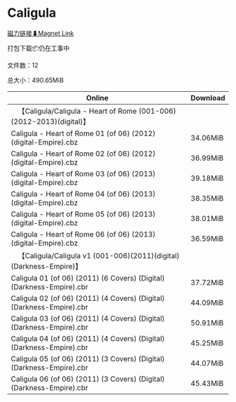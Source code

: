# Caligula

[磁力链接⬇Magnet Link](magnet:?xt=urn:btih:fde6c047b9b71ed1393d42e26677b5df5d17b93d&dn=Caligula)

打包下载📦仍在工事中

文件数：12

总大小：490.65MiB

Online | Download
--- | ---
&emsp;【Caligula/Caligula - Heart of Rome (001-006)(2012-2013)(digital)】 | 
Caligula - Heart of Rome 01 (of 06) (2012) (digital-Empire).cbz | 34.06MiB
Caligula - Heart of Rome 02 (of 06) (2012) (digital-Empire).cbz | 36.99MiB
Caligula - Heart of Rome 03 (of 06) (2013) (digital-Empire).cbz | 39.18MiB
Caligula - Heart of Rome 04 (of 06) (2013) (digital-Empire).cbz | 38.35MiB
Caligula - Heart of Rome 05 (of 06) (2013) (digital-Empire).cbz | 38.01MiB
Caligula - Heart of Rome 06 (of 06) (2013) (digital-Empire).cbz | 36.59MiB
&emsp;【Caligula/Caligula v1 (001-006)(2011)(digital)(Darkness-Empire)】 | 
Caligula 01 (of 06) (2011) (6 Covers) (Digital) (Darkness-Empire).cbr | 37.72MiB
Caligula 02 (of 06) (2011) (4 Covers) (Digital) (Darkness-Empire).cbr | 44.09MiB
Caligula 03 (of 06) (2011) (4 Covers) (Digital) (Darkness-Empire).cbr | 50.91MiB
Caligula 04 (of 06) (2011) (4 Covers) (Digital) (Darkness-Empire).cbr | 45.25MiB
Caligula 05 (of 06) (2011) (3 Covers) (Digital) (Darkness-Empire).cbr | 44.07MiB
Caligula 06 (of 06) (2011) (3 Covers) (Digital) (Darkness-Empire).cbr | 45.43MiB